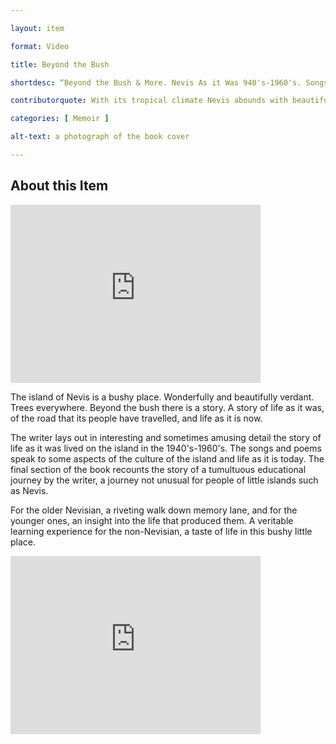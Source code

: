 ```yaml
--- 

layout: item 

format: Video

title: Beyond the Bush

shortdesc: “Beyond the Bush & More. Nevis As it Was 940's-1960's. Songs & Poems About Life on Nevis. A Difficult Personal Journey.” 

contributorquote: With its tropical climate Nevis abounds with beautiful flowers …  none of these made it to our reading books. Over and over again we recited -The Daffodils - a poem about a flower most of us have never seen...

categories: [ Memoir ] 

alt-text: a photograph of the book cover 

--- 
```


## About this Item 

<iframe title="Excerpt from Memoir "Beyond the Bush & More"" src="https://purl.dlib.indiana.edu/iudl/media/118r37222k?urlappend=%2Fembed" width="400" height="285" frameborder="0" webkitallowfullscreen mozallowfullscreen allowfullscreen></iframe>

The island of Nevis is a bushy place. Wonderfully and beautifully verdant. Trees everywhere. Beyond the bush there is a story. A story of life as it was, of the road that its people have travelled, and life as it is now.

The writer lays out in interesting and sometimes amusing detail the story of life as it was lived on the island in the 1940's-1960's. The songs and poems speak to some aspects of the culture of the island and life as it is today. The final section of the book recounts the story of a tumultuous educational journey by the writer, a journey not unusual for people of little islands such as Nevis.

For the older Nevisian, a riveting walk down memory lane, and for the younger ones, an insight into the life that produced them. A veritable learning experience for the non-Nevisian, a taste of life in this bushy little place.

<iframe title="Excerpt from Memoir &quot;Beyond the Bush &amp; More&quot;" src="https://purl.dlib.indiana.edu/iudl/media/118r37222k?urlappend=%2Fembed" width="400" height="285" frameborder="0" webkitallowfullscreen mozallowfullscreen allowfullscreen></iframe>
